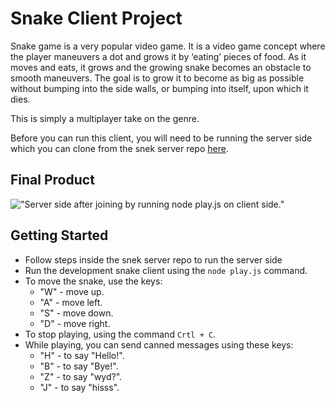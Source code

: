 # Snake Client Project

Snake game is a very popular video game. It is a video game concept where the player maneuvers a dot and grows it by ‘eating’ pieces of food. As it moves and eats, it grows and the growing snake becomes an obstacle to smooth maneuvers. The goal is to grow it to become as big as possible without bumping into the side walls, or bumping into itself, upon which it dies.

This is simply a multiplayer take on the genre.

Before you can run this client, you will need to be running the server side which you can clone from the snek server repo [here](https://github.com/lighthouse-labs/snek-multiplayer).

## Final Product

!["Server side after joining by running node play.js on client side."](https://i.ibb.co/5vJCHs8/Screenshot-184.png)



## Getting Started

- Follow steps inside the snek server repo to run the server side
- Run the development snake client using the `node play.js` command.
- To move the snake, use the keys:
  - "W" - move up.
  - "A" - move left.
  - "S" - move down.
  - "D" - move right.
- To stop playing, using the command `Crtl + C`.
- While playing, you can send canned messages using these keys:
  - "H" - to say "Hello!".
  - "B" - to say "Bye!".
  - "Z" - to say "wyd?".
  - "J" - to say "hisss".